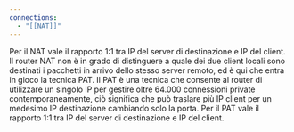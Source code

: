 ```yaml
---
connections:
  - "[[NAT]]"
---
```

 Per il NAT vale il rapporto 1:1 tra IP del server di destinazione e IP del client. Il router NAT non è in grado di distinguere a quale dei due client locali sono destinati i pacchetti in arrivo dello stesso server remoto, ed è qui che entra in gioco la tecnica PAT.
 Il PAT è una tecnica che consente al router di utilizzare un singolo IP per gestire oltre 64.000 connessioni private contemporaneamente, ciò significa che può traslare più IP client per un medesimo IP destinazione cambiando solo la porta. Per il PAT vale il rapporto 1:1 tra IP del server di destinazione e IP del client.